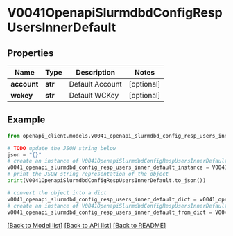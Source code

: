 # V0041OpenapiSlurmdbdConfigRespUsersInnerDefault


## Properties

Name | Type | Description | Notes
------------ | ------------- | ------------- | -------------
**account** | **str** | Default Account | [optional] 
**wckey** | **str** | Default WCKey | [optional] 

## Example

```python
from openapi_client.models.v0041_openapi_slurmdbd_config_resp_users_inner_default import V0041OpenapiSlurmdbdConfigRespUsersInnerDefault

# TODO update the JSON string below
json = "{}"
# create an instance of V0041OpenapiSlurmdbdConfigRespUsersInnerDefault from a JSON string
v0041_openapi_slurmdbd_config_resp_users_inner_default_instance = V0041OpenapiSlurmdbdConfigRespUsersInnerDefault.from_json(json)
# print the JSON string representation of the object
print(V0041OpenapiSlurmdbdConfigRespUsersInnerDefault.to_json())

# convert the object into a dict
v0041_openapi_slurmdbd_config_resp_users_inner_default_dict = v0041_openapi_slurmdbd_config_resp_users_inner_default_instance.to_dict()
# create an instance of V0041OpenapiSlurmdbdConfigRespUsersInnerDefault from a dict
v0041_openapi_slurmdbd_config_resp_users_inner_default_from_dict = V0041OpenapiSlurmdbdConfigRespUsersInnerDefault.from_dict(v0041_openapi_slurmdbd_config_resp_users_inner_default_dict)
```
[[Back to Model list]](../README.md#documentation-for-models) [[Back to API list]](../README.md#documentation-for-api-endpoints) [[Back to README]](../README.md)


